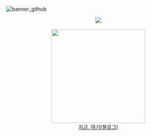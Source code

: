![banner_github](https://github.com/aquinaso/aquinaso/assets/121701523/e37c1a7e-3e3f-4068-9a33-08b750a4b952)

<div align='center'>
  <img src="https://github-readme-stats.vercel.app/api/top-langs/?username=aquinaso&layout=compact">
  <br>
  <br>
  <img src="https://github.com/aquinaso/aquinaso/assets/121701523/7279a262-508c-4ded-a0fa-94f5eaf634c6" width="256" height="256">
  <br>
  <a href="https://aquinaso.github.io/">지금, 여기(블로그)</a>
</div>

<!--
**aquinaso/aquinaso** is a ✨ _special_ ✨ repository because its `README.md` (this file) appears on your GitHub profile.

Here are some ideas to get you started:

### Hi there 👋
#### on test

- 🔭 I’m currently working on ...
- 🌱 I’m currently learning ...
- 👯 I’m looking to collaborate on ...
- 🤔 I’m looking for help with ...
- 💬 Ask me about ...
- 📫 How to reach me: ...
- 😄 Pronouns: ...
- ⚡ Fun fact: ...
이미지 링크
[![텍스트](이미지URL이나 경로)](링크URL)

깃허브에 사용한 언어를 백분율로 나타냄
<img src="https://github-readme-stats.vercel.app/api/top-langs/?username=aquinaso&layout=compact">

깃허브에 기여한 정도를 등급으로 나타냄
<img src="https://github-readme-stats.vercel.app/api?username=aquinaso&show_icons=true">

블로그
[![지금,여기](https://github.com/aquinaso/aquinaso/assets/121701523/7279a262-508c-4ded-a0fa-94f5eaf634c6)](https://aquinaso.github.io/)
-->
